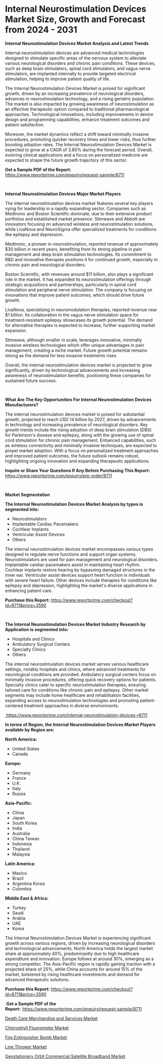 <p><h1>Internal Neurostimulation Devices Market Size, Growth and Forecast from 2024 - 2031</h1></p><p><strong>Internal Neurostimulation Devices Market Analysis and Latest Trends</strong></p>
<p><p>Internal neurostimulation devices are advanced medical technologies designed to stimulate specific areas of the nervous system to alleviate various neurological disorders and chronic pain conditions. These devices, such as deep brain stimulators, spinal cord stimulators, and vagus nerve stimulators, are implanted internally to provide targeted electrical stimulation, helping to improve patient quality of life.</p><p>The Internal Neurostimulation Devices Market is poised for significant growth, driven by an increasing prevalence of neurological disorders, advances in neurostimulation technology, and a rising geriatric population. The market is also impacted by growing awareness of neurostimulation as an effective therapeutic option compared to traditional pharmacological approaches. Technological innovations, including improvements in device design and programming capabilities, enhance treatment outcomes and patient satisfaction.</p><p>Moreover, the market dynamics reflect a shift toward minimally invasive procedures, promoting quicker recovery times and lower risks, thus further boosting adoption rates. The Internal Neurostimulation Devices Market is expected to grow at a CAGR of 3.80% during the forecast period. Overall, evolving clinical applications and a focus on personalized medicine are expected to shape the future growth trajectory of this sector.</p></p>
<p><strong>Get a Sample PDF of the Report:&nbsp;</strong> <a href="https://www.reportprime.com/enquiry/request-sample/8711?utm_campaign=1131&utm_medium=2&utm_source=Github&utm_content=ia&utm_term=28112024&utm_id=internal-neurostimulation-devices">https://www.reportprime.com/enquiry/request-sample/8711</a></p>
<p>&nbsp;</p>
<p><strong>Internal Neurostimulation Devices Major Market Players</strong></p>
<p><p>The internal neurostimulation devices market features several key players vying for leadership in a rapidly expanding sector. Companies such as Medtronic and Boston Scientific dominate, due to their extensive product portfolios and established market presence. Stimwave and Abbott are innovators focusing on advanced wireless and neurostimulation solutions, while LivaNova and NeuroSigma offer specialized treatments for conditions like epilepsy and depression.</p><p>Medtronic, a pioneer in neurostimulation, reported revenue of approximately $30 billion in recent years, benefiting from its strong pipeline in pain management and deep brain stimulation technologies. Its commitment to R&D and innovative therapies positions it for continued growth, especially in chronic pain and neurological disorders.</p><p>Boston Scientific, with revenues around $11 billion, also plays a significant role in the market. It has expanded its neurostimulation offerings through strategic acquisitions and partnerships, particularly in spinal cord stimulation and peripheral nerve stimulation. The company is focusing on innovations that improve patient outcomes, which should drive future growth.</p><p>LivaNova, specializing in neuromodulation therapies, reported revenue near $1 billion. Its collaboration in the vagus nerve stimulation space for treatment-resistant epilepsy showcases its growth potential. The demand for alternative therapies is expected to increase, further supporting market expansion.</p><p>Stimwave, although smaller in scale, leverages innovative, minimally invasive wireless technologies which offer unique advantages in pain management, creating a niche market. Future growth potential remains strong as the demand for less invasive treatments rises.</p><p>Overall, the internal neurostimulation devices market is projected to grow significantly, driven by technological advancements and increasing awareness of neurostimulation benefits, positioning these companies for sustained future success.</p></p>
<p>&nbsp;</p>
<p><strong>What Are The Key Opportunities For Internal Neurostimulation Devices Manufacturers?</strong></p>
<p><p>The internal neurostimulation devices market is poised for substantial growth, projected to reach USD 14 billion by 2027, driven by advancements in technology and increasing prevalence of neurological disorders. Key growth trends include the rising adoption of deep brain stimulation (DBS) for Parkinson's disease and epilepsy, along with the growing use of spinal cord stimulation for chronic pain management. Enhanced capabilities, such as wireless connectivity and minimally invasive techniques, are expected to propel market adoption. With a focus on personalized treatment approaches and improved patient outcomes, the future outlook remains robust, highlighting ongoing innovation and expanding therapeutic applications.</p></p>
<p><strong>Inquire or Share Your Questions If Any Before Purchasing This Report:</strong> <a href="https://www.reportprime.com/enquiry/pre-order/8711?utm_campaign=1131&utm_medium=2&utm_source=Github&utm_content=ia&utm_term=28112024&utm_id=internal-neurostimulation-devices">https://www.reportprime.com/enquiry/pre-order/8711</a></p>
<p>&nbsp;</p>
<p><strong>Market Segmentation</strong></p>
<p><strong>The Internal Neurostimulation Devices Market Analysis by types is segmented into:</strong></p>
<p><ul><li>Neurostimulators</li><li>Implantable Cardiac Pacemakers</li><li>Cochlear Implants</li><li>Ventricular Assist Devices</li><li>Others</li></ul></p>
<p><p>The internal neurostimulation devices market encompasses various types designed to regulate nerve functions and support organ systems. Neurostimulators are used for pain management and neurological disorders. Implantable cardiac pacemakers assist in maintaining heart rhythm. Cochlear implants restore hearing by bypassing damaged structures in the inner ear. Ventricular assist devices support heart function in individuals with severe heart failure. Other devices include therapies for conditions like epilepsy and depression, highlighting the market's diverse applications in enhancing patient care.</p></p>
<p><strong>Purchase this Report:&nbsp;</strong><a href="https://www.reportprime.com/checkout?id=8711&price=3590&utm_campaign=1131&utm_medium=2&utm_source=Github&utm_content=ia&utm_term=28112024&utm_id=internal-neurostimulation-devices">https://www.reportprime.com/checkout?id=8711&price=3590</a></p>
<p>&nbsp;</p>
<p><strong>The Internal Neurostimulation Devices Market Industry Research by Application is segmented into:</strong></p>
<p><ul><li>Hospitals and Clinics</li><li>Ambulatory Surgical Centers</li><li>Specialty Clinics</li><li>Others</li></ul></p>
<p><p>The internal neurostimulation devices market serves various healthcare settings, notably hospitals and clinics, where advanced treatments for neurological conditions are provided. Ambulatory surgical centers focus on minimally invasive procedures, offering quick recovery options for patients. Specialty clinics cater to specific neurostimulation therapies, ensuring tailored care for conditions like chronic pain and epilepsy. Other market segments may include home healthcare and rehabilitation facilities, expanding access to neurostimulation technologies and promoting patient-centered treatment approaches in diverse environments.</p></p>
<p><a href="https://www.reportprime.com/internal-neurostimulation-devices-r8711?utm_campaign=1131&utm_medium=2&utm_source=Github&utm_content=ia&utm_term=28112024&utm_id=internal-neurostimulation-devices">&nbsp;https://www.reportprime.com/internal-neurostimulation-devices-r8711</a></p>
<p><strong>In terms of Region, the Internal Neurostimulation Devices Market Players available by Region are:</strong></p>
<p>
    <p> <strong> North America: </strong>
        <ul>
            <li>United States</li>
            <li>Canada</li>
        </ul>
        </p> 
    <p> <strong> Europe: </strong>
        <ul>
            <li>Germany</li>
            <li>France</li>
            <li>U.K.</li>
            <li>Italy</li>
            <li>Russia</li>
        </ul>
        </p> 
    <p> <strong> Asia-Pacific: </strong>
        <ul>
            <li>China</li>
            <li>Japan</li>
            <li>South Korea</li>
            <li>India</li>
            <li>Australia</li>
            <li>China Taiwan</li>
            <li>Indonesia</li>
            <li>Thailand</li>
            <li>Malaysia</li>
        </ul>
        </p> 
    <p> <strong> Latin America: </strong>
        <ul>
            <li>Mexico</li>
            <li>Brazil</li>
            <li>Argentina Korea</li>
            <li>Colombia</li>
        </ul>
        </p> 
    <p> <strong> Middle East & Africa: </strong>
        <ul>
            <li>Turkey</li>
            <li>Saudi</li>
            <li>Arabia</li>
            <li>UAE</li>
            <li>Korea</li>
        </ul>
    </p>
    </p>
<p><p>The Internal Neurostimulation Devices Market is experiencing significant growth across various regions, driven by increasing neurological disorders and technological advancements. North America holds the largest market share at approximately 40%, predominantly due to high healthcare expenditure and innovation. Europe follows at around 30%, emerging as a strong competitor. The Asia-Pacific region is rapidly gaining traction with a projected share of 25%, while China accounts for around 15% of the market, bolstered by rising healthcare investments and demand for advanced therapeutic solutions.</p></p>
<p><strong>Purchase this Report: </strong><a href="https://www.reportprime.com/checkout?id=8711&price=3590&utm_campaign=1131&utm_medium=2&utm_source=Github&utm_content=ia&utm_term=28112024&utm_id=internal-neurostimulation-devices">https://www.reportprime.com/checkout?id=8711&price=3590</a></p>
<p>&nbsp;<strong>Get a Sample PDF of the Report:&nbsp;&nbsp;</strong><a href="https://www.reportprime.com/enquiry/request-sample/8711?utm_campaign=1131&utm_medium=2&utm_source=Github&utm_content=ia&utm_term=28112024&utm_id=internal-neurostimulation-devices">https://www.reportprime.com/enquiry/request-sample/8711</a></p>
<p><strong></strong></p>
<p><p><a href="https://issuu.com/reportprime-2/docs/death-care-merchandise-and-services_2da7142f44000d?utm_campaign=1131&utm_medium=2&utm_source=Github&utm_content=ia&utm_term=28112024&utm_id=internal-neurostimulation-devices">Death Care Merchandise and Services Market</a></p><p><a href="https://www.linkedin.com/pulse/chlorophyll-fluorometer-market-trends-detailed-study-usd6e?utm_campaign=1131&utm_medium=2&utm_source=Github&utm_content=ia&utm_term=28112024&utm_id=internal-neurostimulation-devices">Chlorophyll Fluorometer Market</a></p><p><a href="https://www.linkedin.com/pulse/scope-trends-fire-extinguisher-bomb-market-latest-dynamics-jb3uc?utm_campaign=1131&utm_medium=2&utm_source=Github&utm_content=ia&utm_term=28112024&utm_id=internal-neurostimulation-devices">Fire Extinguisher Bomb Market</a></p><p><a href="https://www.linkedin.com/pulse/comprehensive-line-thrower-market-report-regional-9owhe?utm_campaign=1131&utm_medium=2&utm_source=Github&utm_content=ia&utm_term=28112024&utm_id=internal-neurostimulation-devices">Line Thrower Market</a></p><p><a href="https://issuu.com/reportprime-2/docs/geostationary-orbit-commercial-sate_c428ed0e35a3d6?utm_campaign=1131&utm_medium=2&utm_source=Github&utm_content=ia&utm_term=28112024&utm_id=internal-neurostimulation-devices">Geostationary Orbit Commercial Satellite Broadband Market</a></p></p>
